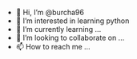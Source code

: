 - 👋 Hi, I’m @burcha96
- 👀 I’m interested in learning python
- 🌱 I’m currently learning ...
- 💞️ I’m looking to collaborate on ...
- 📫 How to reach me ...

<!---
burcha96/burcha96 is a ✨ special ✨ repository because its `README.md` (this file) appears on your GitHub profile.
You can click the Preview link to take a look at your changes.
--->
